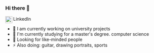 ### Hi there 👋

<a href="https://linkedin.com/in/tomas-ondrejka](https://www.linkedin.com/in/andrii-pryadko-a897211b2/">
  <img align="left" alt="Tomas Ondrejka LinkedIn" width="22px" src="https://cdn.tomondre.com/icons/linkedinn.svg" />
</a>
LinkedIn


- 🔭 I am currently working on university projects
- 🌱 I'm currently studying for a master's degree. computer science
- 👯 Looking for like-minded people
- ⚡ Also doing: guitar, drawing portraits, sports
